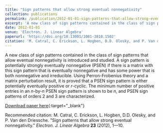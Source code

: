 ```yaml
---
title: "Sign patterns that allow strong eventual nonnegativity"
collection: publications
permalink: /publication/2012-01-01-sign-patterns-that-allow-strong-eventual-nonnegativity
excerpt: 'A new class of sign patterns contained in the class of sign patterns that allow eventual nonnegativity is introduced and studied. A sign pattern is potentially strongly eventually nonnegative (PSEN) if there is a matrix with this sign pattern that is eventually nonnegative and has some power that is both nonnegative and irreducible. Using Perron-Frobenius theory and a matrix perturbation result, it is proved that a PSEN sign pattern is either potentially eventually positive or <i>r</i>-cyclic. The minimum number of positive entries in an <i>n</i>-by-<i>n</i> PSEN sign pattern is shown to be <i>n</i>, and PSEN sign patterns of orders 2 and 3 are characterized.'
date: 2012-01-01
venue: 'Electron. J. Linear Algebra'
paperurl: 'https://doi.org/10.13001/1081-3810.1502'
citation: 'M. Catral, C. Erickson, L. Hogben, D.D. Olesky, and P. Van den Driessche. &quot;Sign patterns that allow strong eventual nonnegativity.&quot; <i>Electron. J. Linear Algebra</i> <b>23</b> (2012), 1—10.'
---
```

A new class of sign patterns contained in the class of sign patterns that allow eventual nonnegativity is introduced and studied. A sign pattern is potentially strongly eventually nonnegative (PSEN) if there is a matrix with this sign pattern that is eventually nonnegative and has some power that is both nonnegative and irreducible. Using Perron-Frobenius theory and a matrix perturbation result, it is proved that a PSEN sign pattern is either potentially eventually positive or <i>r</i>-cyclic. The minimum number of positive entries in an <i>n</i>-by-<i>n</i> PSEN sign pattern is shown to be <i>n</i>, and PSEN sign patterns of orders 2 and 3 are characterized.

[Download paper here](https://doi.org/10.13001/1081-3810.1502){:target="_blank"}

Recommended citation: M. Catral, C. Erickson, L. Hogben, D.D. Olesky, and P. Van den Driessche. "Sign patterns that allow strong eventual nonnegativity." <i>Electron. J. Linear Algebra</i> <b>23</b> (2012), 1—10.
